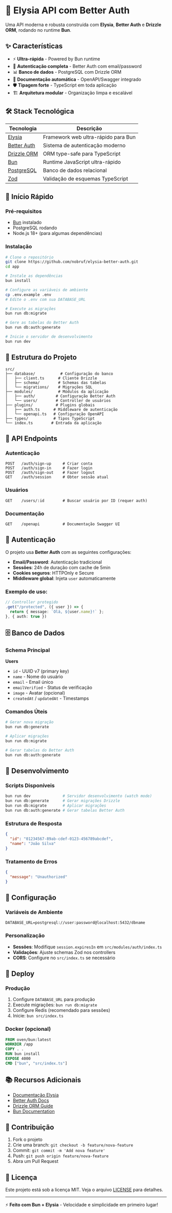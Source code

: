 # 🚀 Elysia API com Better Auth

Uma API moderna e robusta construída com **Elysia**, **Better Auth** e **Drizzle ORM**, rodando no runtime **Bun**.

## ✨ Características

- ⚡ **Ultra-rápida** - Powered by Bun runtime
- 🔐 **Autenticação completa** - Better Auth com email/password
- 📊 **Banco de dados** - PostgreSQL com Drizzle ORM
- 📝 **Documentação automática** - OpenAPI/Swagger integrado
- 🛡️ **Tipagem forte** - TypeScript em toda aplicação
- 🏗️ **Arquitetura modular** - Organização limpa e escalável

## 🛠️ Stack Tecnológica

| Tecnologia | Descrição |
|------------|-----------|
| [Elysia](https://elysiajs.com/) | Framework web ultra-rápido para Bun |
| [Better Auth](https://www.better-auth.com/) | Sistema de autenticação moderno |
| [Drizzle ORM](https://orm.drizzle.team/) | ORM type-safe para TypeScript |
| [Bun](https://bun.sh/) | Runtime JavaScript ultra-rápido |
| [PostgreSQL](https://postgresql.org/) | Banco de dados relacional |
| [Zod](https://zod.dev/) | Validação de esquemas TypeScript |

## 🚦 Início Rápido

### Pré-requisitos

- [Bun](https://bun.sh/) instalado
- PostgreSQL rodando
- Node.js 18+ (para algumas dependências)

### Instalação

```bash
# Clone o repositório
git clone https://github.com/nobruf/elysia-better-auth.git
cd app

# Instale as dependências
bun install

# Configure as variáveis de ambiente
cp .env.example .env
# Edite o .env com sua DATABASE_URL

# Execute as migrações
bun run db:migrate

# Gere as tabelas do Better Auth
bun run db:auth:generate

# Inicie o servidor de desenvolvimento
bun run dev
```

## 📁 Estrutura do Projeto

```
src/
├── database/           # Configuração do banco
│   ├── client.ts      # Cliente Drizzle
│   ├── schema/        # Schemas das tabelas
│   └── migrations/    # Migrações SQL
├── modules/           # Módulos da aplicação
│   ├── auth/         # Configuração Better Auth
│   └── users/        # Controller de usuários
├── plugins/          # Plugins globais
│   ├── auth.ts      # Middleware de autenticação
│   └── openapi.ts   # Configuração OpenAPI
├── types/           # Tipos TypeScript
└── index.ts        # Entrada da aplicação
```

## 🔌 API Endpoints

### Autenticação
```
POST   /auth/sign-up     # Criar conta
POST   /auth/sign-in     # Fazer login
POST   /auth/sign-out    # Fazer logout
GET    /auth/session     # Obter sessão atual
```

### Usuários
```
GET    /users/:id        # Buscar usuário por ID (requer auth)
```

### Documentação
```
GET    /openapi          # Documentação Swagger UI
```

## 🔐 Autenticação

O projeto usa **Better Auth** com as seguintes configurações:

- **Email/Password**: Autenticação tradicional
- **Sessões**: 24h de duração com cache de 5min
- **Cookies seguros**: HTTPOnly e Secure
- **Middleware global**: Injeta `user` automaticamente

### Exemplo de uso:

```typescript
// Controller protegido
.get("/protected", ({ user }) => {
  return { message: `Olá, ${user.name}!` };
}, { auth: true })
```

## 🗄️ Banco de Dados

### Schema Principal

**Users**
- `id` - UUID v7 (primary key)
- `name` - Nome do usuário
- `email` - Email único
- `emailVerified` - Status de verificação
- `image` - Avatar (opcional)
- `createdAt` / `updatedAt` - Timestamps

### Comandos Úteis

```bash
# Gerar nova migração
bun run db:generate

# Aplicar migrações
bun run db:migrate

# Gerar tabelas do Better Auth
bun run db:auth:generate
```

## 🧪 Desenvolvimento

### Scripts Disponíveis

```bash
bun run dev              # Servidor desenvolvimento (watch mode)
bun run db:generate      # Gerar migrações Drizzle
bun run db:migrate       # Aplicar migrações
bun run db:auth:generate # Gerar tabelas Better Auth
```

### Estrutura de Resposta

```json
{
  "id": "01234567-89ab-cdef-0123-456789abcdef",
  "name": "João Silva"
}
```

### Tratamento de Erros

```json
{
  "message": "Unauthorized"
}
```

## 🔧 Configuração

### Variáveis de Ambiente

```env
DATABASE_URL=postgresql://user:password@localhost:5432/dbname
```

### Personalização

- **Sessões**: Modifique `session.expiresIn` em `src/modules/auth/index.ts`
- **Validações**: Ajuste schemas Zod nos controllers
- **CORS**: Configure no `src/index.ts` se necessário

## 🚀 Deploy

### Produção

1. Configure `DATABASE_URL` para produção
2. Execute migrações: `bun run db:migrate`
3. Configure Redis (recomendado para sessões)
4. Inicie: `bun src/index.ts`

### Docker (opcional)

```dockerfile
FROM oven/bun:latest
WORKDIR /app
COPY . .
RUN bun install
EXPOSE 4000
CMD ["bun", "src/index.ts"]
```

## 📚 Recursos Adicionais

- [Documentação Elysia](https://elysiajs.com/introduction.html)
- [Better Auth Docs](https://www.better-auth.com/docs)
- [Drizzle ORM Guide](https://orm.drizzle.team/docs/overview)
- [Bun Documentation](https://bun.sh/docs)

## 🤝 Contribuição

1. Fork o projeto
2. Crie uma branch: `git checkout -b feature/nova-feature`
3. Commit: `git commit -m 'Add nova feature'`
4. Push: `git push origin feature/nova-feature`
5. Abra um Pull Request

## 📄 Licença

Este projeto está sob a licença MIT. Veja o arquivo [LICENSE](LICENSE) para detalhes.

---

⚡ **Feito com Bun + Elysia** - Velocidade e simplicidade em primeiro lugar!
